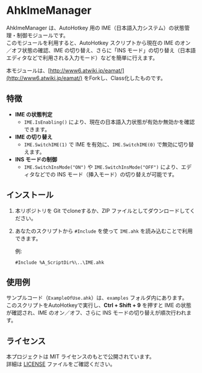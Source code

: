 # AhkImeManager

AhkImeManager は、AutoHotkey 用の IME（日本語入力システム）の状態管理・制御モジュールです。  
このモジュールを利用すると、AutoHotkey スクリプトから現在の IME のオン／オフ状態の確認、IME の切り替え、さらに「INS モード」の切り替え（日本語エディタなどで利用される入力モード）などを簡単に行えます。

本モジュールは、[http://www6.atwiki.jp/eamat/](http://www6.atwiki.jp/eamat/) をForkし、Class化したものです。

## 特徴

- **IME の状態判定**  
  - `IME.IsEnabling()` により、現在の日本語入力状態が有効か無効かを確認できます。
- **IME の切り替え**  
  - `IME.SwitchIME(1)` で IME を有効に、`IME.SwitchIME(0)` で無効に切り替えます。
- **INS モードの制御**  
  - `IME.SwitchInsMode("ON")` や `IME.SwitchInsMode("OFF")` により、エディタなどでの INS モード（挿入モード）の切り替えが可能です。

## インストール

1. 本リポジトリを Git でcloneするか、ZIP ファイルとしてダウンロードしてください。
2. あなたのスクリプトから `#Include` を使って `IME.ahk` を読み込むことで利用できます。  

   例:  
   ```ahk
   #Include %A_ScriptDir%\..\IME.ahk
   ```

## 使用例

サンプルコード（`ExampleOfUse.ahk`）は、`examples` フォルダ内にあります。  
このスクリプトをAutoHotkeyで実行し、**Ctrl + Shift + 9** を押すと IME の状態が確認され、IME のオン／オフ、さらに INS モードの切り替えが順次行われます。

## ライセンス

本プロジェクトは MIT ライセンスのもとで公開されています。  
詳細は [LICENSE](./LICENSE) ファイルをご確認ください。
